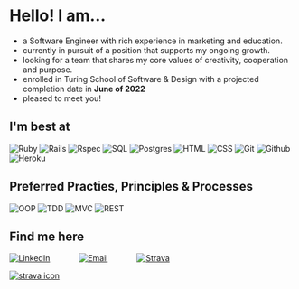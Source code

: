 # Hello! I am...
- a Software Engineer with rich experience in marketing and education.
- currently in pursuit of a position that supports my ongoing growth.
- looking for a team that shares my core values of creativity, cooperation and purpose.
- enrolled in Turing School of Software & Design with a projected completion date in __June of 2022__
- pleased to meet you!

## I'm best at
![Ruby](https://user-images.githubusercontent.com/64919819/113647913-f78da900-9648-11eb-90e6-6db4f7fa39bb.png)
![Rails](https://user-images.githubusercontent.com/64919819/113647936-ffe5e400-9648-11eb-88b7-a85a0a20ca92.png)
![Rspec](https://user-images.githubusercontent.com/64919819/113648167-6965f280-9649-11eb-8794-0f1082ae8d1c.png)
![SQL](https://user-images.githubusercontent.com/64919819/113647954-0aa07900-9649-11eb-94fa-53a435261ecf.png)
![Postgres](https://user-images.githubusercontent.com/64919819/113648154-63701180-9649-11eb-9424-b3c6d1eeae4f.png)
![HTML](https://user-images.githubusercontent.com/64919819/113647961-10965a00-9649-11eb-91e6-271efbae7d28.png)
![CSS](https://user-images.githubusercontent.com/64919819/113647974-15f3a480-9649-11eb-90a6-0e5716a2f6a5.png)
![Git](https://user-images.githubusercontent.com/64919819/113648232-81d60d00-9649-11eb-8ea4-0ff5e399afb6.png)
![Github](https://user-images.githubusercontent.com/64919819/113648263-8ef2fc00-9649-11eb-92ee-e17ac79c0627.png)
![Heroku](https://user-images.githubusercontent.com/64919819/113648465-e1ccb380-9649-11eb-904d-3e23e9f7bdb1.png)

<!-- ## Im learning:
![Go](https://user-images.githubusercontent.com/64919819/113648624-235d5e80-964a-11eb-827b-ed2cd5e12a19.png)
![GraphQL](https://user-images.githubusercontent.com/64919819/113648746-5bfd3800-964a-11eb-9fb4-cf3edcd9ca71.png)
![JavaScript](https://user-images.githubusercontent.com/64919819/113648927-b7c7c100-964a-11eb-8379-fd7978f82837.png)
![Node](https://user-images.githubusercontent.com/64919819/113648946-c0b89280-964a-11eb-90a7-802b5282805c.png)
![Express](https://user-images.githubusercontent.com/64919819/113648975-ce6e1800-964a-11eb-8aee-e72bdf0059bf.png)
![CircleCI](https://user-images.githubusercontent.com/64919819/113648644-29ebd600-964a-11eb-91a3-1e50b7c415aa.png)
![AWS](https://img.shields.io/badge/AWS%20-%23FF9900.svg?&style=for-the-badge&logo=amazon-aws&logoColor=white")
-->
## Preferred Practies, Principles & Processes
![OOP](https://user-images.githubusercontent.com/64919819/113648808-77684300-964a-11eb-8575-05aeaa946a6f.png)
![TDD](https://user-images.githubusercontent.com/64919819/113648827-7f27e780-964a-11eb-8f9e-dfdc2ed077c5.png)
![MVC](https://user-images.githubusercontent.com/64919819/113648848-8949e600-964a-11eb-833f-91872b6f3fe0.png)
![REST](https://user-images.githubusercontent.com/64919819/113648856-8ea73080-964a-11eb-8e85-6f580a54eaca.png)

## Find me here
[![LinkedIn](https://user-images.githubusercontent.com/91342410/156677668-405eaa47-f782-4913-b9db-128c2f54ff0d.png)](https://www.linkedin.com/in/mark-ertmer-aa93981ab/) &nbsp;&nbsp;&nbsp;&nbsp;&nbsp;&nbsp;&nbsp;&nbsp;&nbsp;&nbsp;&nbsp;
[![Email](https://user-images.githubusercontent.com/64919819/113643567-d4aac700-963f-11eb-82e3-3b79ec3bd177.png)](mailto:mark.ertmer@gmail.com) &nbsp;&nbsp;&nbsp;&nbsp;&nbsp;&nbsp;&nbsp;&nbsp;&nbsp;&nbsp;&nbsp;
[![Strava](https://user-images.githubusercontent.com/91342410/156678563-486bbfa3-e776-4fce-a0bc-067021dd95ef.png)](https://www.strava.com/athletes/19642981)

<a href="https://www.strava.com/athletes/19642981" target="_blank">
<img src="https://user-images.githubusercontent.com/91342410/156678563-486bbfa3-e776-4fce-a0bc-067021dd95ef.png" alt="strava icon" >
</a>






<!--
**markertmer/markertmer** is a ✨ _special_ ✨ repository because its `README.md` (this file) appears on your GitHub profile.

![LinkedIN](https://user-images.githubusercontent.com/91342410/156677668-405eaa47-f782-4913-b9db-128c2f54ff0d.png)
![Strava](https://user-images.githubusercontent.com/91342410/156677691-5cd38a5e-09f6-4f1e-83af-6ef8e7378258.png)
![Strava](https://user-images.githubusercontent.com/91342410/156678563-486bbfa3-e776-4fce-a0bc-067021dd95ef.png)


Here are some ideas to get you started:

- 🔭 I’m currently working on ...
- 🌱 I’m currently learning ...
- 👯 I’m looking to collaborate on ...
- 🤔 I’m looking for help with ...
- 💬 Ask me about ...
- 📫 How to reach me: ...
- 😄 Pronouns: ...
- ⚡ Fun fact: ...
-->

